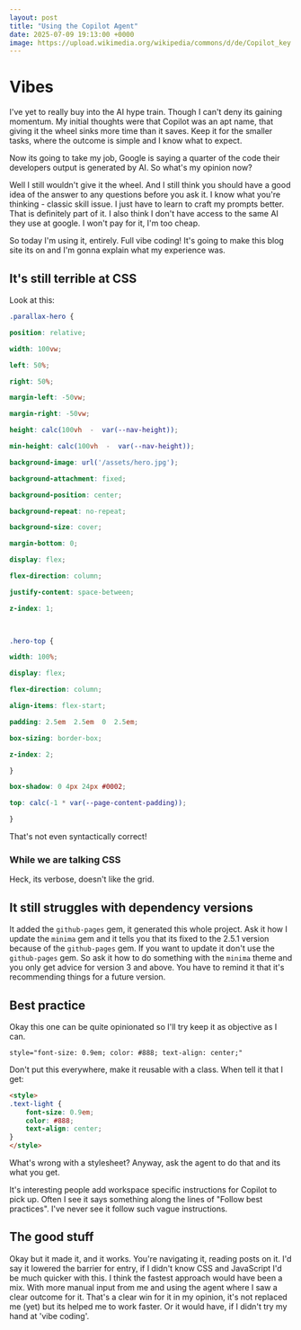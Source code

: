 ```yaml
---
layout: post
title: "Using the Copilot Agent"
date: 2025-07-09 19:13:00 +0000
image: https://upload.wikimedia.org/wikipedia/commons/d/de/Copilot_key.jpg
---
```



# Vibes
I've yet to really buy into the AI hype train. Though I can't deny its gaining momentum. My initial thoughts were that Copilot was an apt name, that giving it the wheel sinks more time than it saves. Keep it for the smaller tasks, where the outcome is simple and I know what to expect. 

Now its going to take my job, Google is saying a quarter of the code their developers output is generated by AI. So what's my opinion now?

Well I still wouldn't give it the wheel. And I still think you should have a good idea of the answer to any questions before you ask it. I know what you're thinking - classic skill issue. I just have to learn to craft my prompts better. That is definitely part of it. I also think I don't have access to the same AI they use at google. I won't pay for it, I'm too cheap.

So today I'm using it, entirely. Full vibe coding! It's going to make this blog site its on and I'm gonna explain what my experience was.
## It's still terrible at CSS
Look at this:
```css
.parallax-hero {

position: relative;

width: 100vw;

left: 50%;

right: 50%;

margin-left: -50vw;

margin-right: -50vw;

height: calc(100vh  -  var(--nav-height));

min-height: calc(100vh  -  var(--nav-height));

background-image: url('/assets/hero.jpg');

background-attachment: fixed;

background-position: center;

background-repeat: no-repeat;

background-size: cover;

margin-bottom: 0;

display: flex;

flex-direction: column;

justify-content: space-between;

z-index: 1;

  

.hero-top {

width: 100%;

display: flex;

flex-direction: column;

align-items: flex-start;

padding: 2.5em  2.5em  0  2.5em;

box-sizing: border-box;

z-index: 2;

}

box-shadow: 0 4px 24px #0002;

top: calc(-1 * var(--page-content-padding));

}
```

That's not even syntactically correct!
### While we are talking CSS
Heck, its verbose, doesn't like the grid.

## It still struggles with dependency versions
It added the `github-pages` gem, it generated this whole project. Ask it how I update the `minima` gem and it tells you that its fixed to the 2.5.1 version because of the `github-pages` gem. If you want to update it don't use the `github-pages` gem. So ask it how to do something with the `minima` theme and you only get advice for version 3 and above. You have to remind it that it's recommending things for a future version.

## Best practice
Okay this one can be quite opinionated so I'll try keep it as objective as I can.

```
style="font-size: 0.9em; color: #888; text-align: center;"
```

Don't put this everywhere, make it reusable with a class. When tell it that I get:

```html
<style>
.text-light {
	font-size: 0.9em; 
	color: #888; 
	text-align: center;
}
</style>
```
What's wrong with a stylesheet? Anyway, ask the agent to do that and its what you get. 

It's interesting people add workspace specific instructions for Copilot to pick up. Often I see it says something along the lines of "Follow best practices". I've never see it follow such vague instructions. 

## The good stuff
Okay but it made it, and it works. You're navigating it, reading posts on it. I'd say it lowered the barrier for entry, if I didn't know CSS and JavaScript I'd be much quicker with this. I think the fastest approach would have been a mix. With more manual input from me and using the agent where I saw a clear outcome for it.
That's a clear win for it in my opinion, it's not replaced me (yet) but its helped me to work faster. Or it would have, if I didn't try my hand at 'vibe coding'. 
